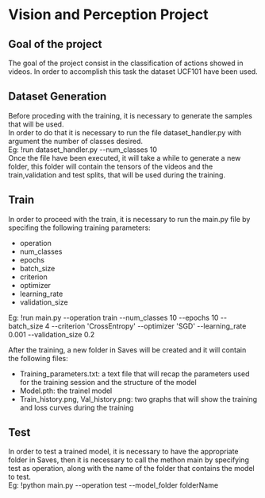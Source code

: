 # Vision and Perception Project
## Goal of the project
The goal of the project consist in the classification of actions showed in videos.
In order to accomplish this task the dataset UCF101 have been used.  
## Dataset Generation
Before proceding with the training, it is necessary to generate the samples that will be used.  
In order to do that it is necessary to run the file dataset_handler.py with argument the number of classes desired.  
Eg: !run dataset_handler.py --num_classes 10  
Once the file have been executed, it will take a while to generate a new folder, this folder will contain the tensors of the videos and the train,validation and test splits, that will be used during the training.  
## Train
In order to proceed with the train, it is necessary to run the main.py file by specifing the following training parameters:  
* operation
* num_classes
* epochs
* batch_size
* criterion
* optimizer
* learning_rate
* validation_size  
 
Eg: !run main.py --operation train --num_classes 10 --epochs 10 --batch_size 4 --criterion 'CrossEntropy' --optimizer 'SGD' --learning_rate 0.001 --validation_size 0.2  

After the training, a new folder in Saves will be created and it will contain the following files:
* Training_parameters.txt: a text file that will recap the parameters used for the training session and the structure of the model
* Model.pth: the trainel model
* Train_history.png, Val_history.png: two graphs that will show the training and loss curves during the training

## Test
In order to test a trained model, it is necessary to have the appropriate folder in Saves, then it is necessary to call the methon main by specifying test as operation, along with the name of the folder that contains the model to test.  
Eg: !python main.py --operation test --model_folder folderName
